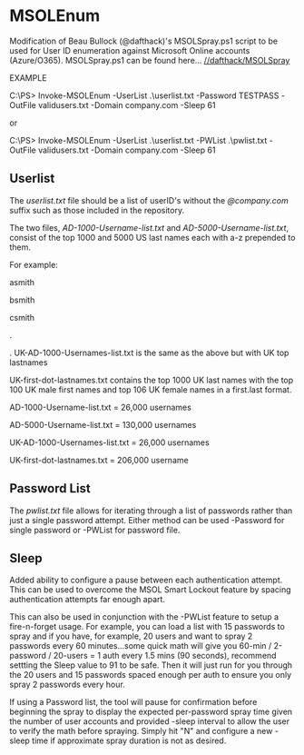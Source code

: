 # MSOLEnum
Modification of Beau Bullock (@dafthack)'s MSOLSpray.ps1 script to be used for User ID enumeration against Microsoft Online accounts (Azure/O365).  MSOLSpray.ps1 can be found here... [//dafthack/MSOLSpray](https://github.com/dafthack/MSOLSpray)

EXAMPLE
        
C:\PS> Invoke-MSOLEnum -UserList .\userlist.txt -Password TESTPASS -OutFile validusers.txt -Domain company.com -Sleep 61

or

C:\PS> Invoke-MSOLEnum -UserList .\userlist.txt -PWList .\pwlist.txt -OutFile validusers.txt -Domain company.com -Sleep 61


## Userlist

The *userlist.txt* file should be a list of userID's without the *@company.com* suffix such as those included in the repository.

The two files, *AD-1000-Username-list.txt* and *AD-5000-Username-list.txt*, consist of the top 1000 and 5000 US last names each with a-z prepended to them.

For example:

asmith

bsmith

csmith

.

.
UK-AD-1000-Usernames-list.txt is the same as the above but with UK top lastnames

UK-first-dot-lastnames.txt contains the top 1000 UK last names with the top 100 UK male first names and top 106 UK female names in a first.last format.


AD-1000-Username-list.txt = 26,000 usernames

AD-5000-Username-list.txt = 130,000 usernames

UK-AD-1000-Usernames-list.txt = 26,000 usernames

UK-first-dot-lastnames.txt = 206,000 username


## Password List

The *pwlist.txt* file allows for iterating through a list of passwords rather than just a single password attempt.  Either method can be used -Password for single password or -PWList for password file.


## Sleep

Added ability to configure a pause between each authentication attempt.  This can be used to overcome the MSOL Smart Lockout feature by spacing authentication attempts far enough apart.

This can also be used in conjunction with the -PWList feature to setup a fire-n-forget usage.  For example, you can load a list with 15 passwords to spray and if you have, for example, 20 users and want to spray 2 passwords every 60 minutes...some quick math will give you 60-min / 2-password / 20-users = 1 auth every 1.5 mins (90 seconds), recommend settting the Sleep value to 91 to be safe.
Then it will just run for you through the 20 users and 15 passwords spaced enough per auth to ensure you only spray 2 passwords every hour.

If using a Password list, the tool will pause for confirmation before beginning the spray to display the expected per-password spray time given the number of user accounts and provided -sleep interval to allow the user to verify the math before spraying.  Simply hit "N" and configure a new -sleep time if approximate spray duration is not as desired.
